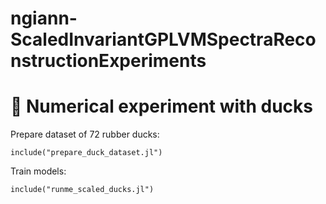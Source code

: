 # ngiann-ScaledInvariantGPLVMSpectraReconstructionExperiments

# 🦆 Numerical experiment with ducks

Prepare dataset of 72 rubber ducks:
```
include("prepare_duck_dataset.jl")
```

Train models:
```
include("runme_scaled_ducks.jl")
```